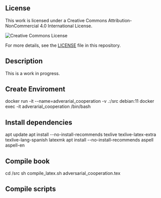 ## License
This work is licensed under a Creative Commons Attribution-NonCommercial 4.0 International License.

![Creative Commons License](https://i.creativecommons.org/l/by-nc/4.0/88x31.png)

For more details, see the [LICENSE](LICENSE) file in this repository.

## Description

This is a work in progress. 

## Create Enviroment
docker run -it --name=adverarial_cooperation -v .:/src debian:11
docker exec -it adverarial_cooperation /bin/bash

## Install dependencies
apt update
apt install --no-install-recommends texlive texlive-latex-extra texlive-lang-spanish latexmk
apt install --no-install-recommends aspell aspell-en

## Compile book
cd /src
sh compile_latex.sh adversarial_cooperation.tex

## Compile scripts
